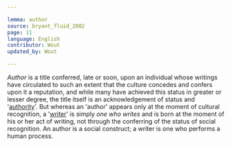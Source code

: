 ```yaml
---

lemma: author
source: bryant_fluid_2002
page: 11
language: English
contributor: Wout
updated_by: Wout

---
```


_Author_ is a title conferred, late or soon, upon an individual whose writings have circulated to such an extent that the culture concedes and confers upon it a reputation, and while many have achieved this status in greater or lesser degree, the title itself is an acknowledgement of status and '[authority](authoritative.html)'. But whereas an 'author' appears only at the moment of cultural recognition, a '[writer](writer.html)' is simply _one who writes_ and is born at the moment of his or her act of writing, not through the conferring of the status of social recognition. An author is a social construct; a writer is one who performs a human process.
